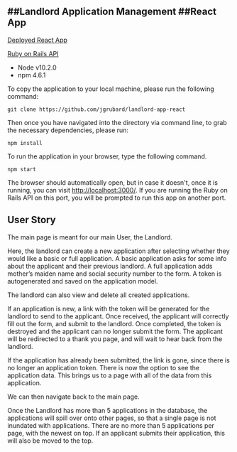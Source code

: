 ##Landlord Application Management
##React App
----

[Deployed React App](https://landlord-app-jg.herokuapp.com)

[Ruby on Rails API](https://landlord-app-ruby-api.herokuapp.com/v1/tenant_applications)

* Node v10.2.0
* npm 4.6.1

To copy the application to your local machine, please run the 
 following command:

    git clone https://github.com/jgrubard/landlord-app-react

Then once you have navigated into the directory via command line, to grab the necessary dependencies, please run:

    npm install

To run the application in your browser, type the following command.

    npm start

The browser should automatically open, but in case it doesn't, once it is running, you can visit [http://localhost:3000/](http://localhost:3000/). If you are running the Ruby on Rails API on this port, you will be prompted to run this app on another port.

## User Story

The main page is meant for our main User, the Landlord.

Here, the landlord can create a new application after selecting whether they would like a basic or full application. A basic application asks for some info about the applicant and their previous landlord. A full application adds mother’s maiden name and social security number to the form. A token is autogenerated and saved on the application model.

The landlord can also view and delete all created applications.

If an application is new, a link with the token will be generated for the landlord to send to the applicant. Once received, the applicant will correctly fill out the form, and submit to the landlord. Once completed, the token is destroyed and the applicant can no longer submit the form. The applicant will be redirected to a thank you page, and will wait to hear back from the landlord.

If the application has already been submitted, the link is gone, since there is no longer an application token. There is now the option to see the application data. This brings us to a page with all of the data from this application.

We can then navigate back to the main page.

Once the Landlord has more than 5 applications in the database, the applications will spill over onto other pages, so that a single page is not inundated with applications. There are no more than 5 applications per page, with the newest on top. If an applicant submits their application, this will also be moved to the top.